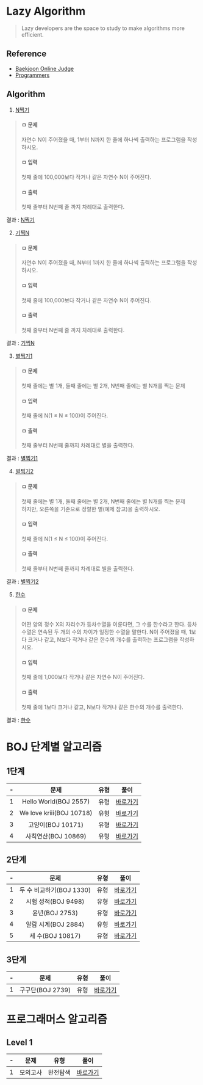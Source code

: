 # Lazy Algorithm

> Lazy developers are the space to study to make algorithms more efficient.

## Reference
- [Baekjoon Online Judge](https://www.acmicpc.net/)
- [Programmers](https://programmers.co.kr/learn/challenges)

## Algorithm

1. [N찍기]()

> #### ㅁ  문제<br>
> 자연수 N이 주어졌을 때, 1부터 N까지 한 줄에 하나씩 출력하는 프로그램을 작성하시오.<br>
> #### ㅁ 입력
> 첫째 줄에 100,000보다 작거나 같은 자연수 N이 주어진다.
> #### ㅁ 출력
> 첫째 줄부터 N번째 줄 까지 차례대로 출력한다.

결과 : [N찍기](https://github.com/92pino/Lazy_algorithm/blob/master/Algo2741.playground/Contents.swift)

2. [기찍N]()

> #### ㅁ 문제
> 자연수 N이 주어졌을 때, N부터 1까지 한 줄에 하나씩 출력하는 프로그램을 작성하시오.
> #### ㅁ 입력
> 첫째 줄에 100,000보다 작거나 같은 자연수 N이 주어진다.
> #### ㅁ 출력
> 첫째 줄부터 N번째 줄 까지 차례대로 출력한다.

결과 : [기찍N](https://github.com/92pino/Lazy_algorithm/blob/master/Algo2742.playground/Contents.swift)

3. [별찍기1]()

> #### ㅁ 문제
> 첫째 줄에는 별 1개, 둘째 줄에는 별 2개, N번째 줄에는 별 N개를 찍는 문제
> #### ㅁ 입력
> 첫째 줄에 N(1 ≤ N ≤ 100)이 주어진다.
> #### ㅁ 출력
> 첫째 줄부터 N번째 줄까지 차례대로 별을 출력한다.

결과 : [별찍기1](https://github.com/92pino/Lazy_algorithm/blob/master/Algo2438.playground/Contents.swift)

4. [별찍기2]()

> #### ㅁ 문제
> 첫째 줄에는 별 1개, 둘째 줄에는 별 2개, N번째 줄에는 별 N개를 찍는 문제<br>
> 하지만, 오른쪽을 기준으로 정렬한 별(예제 참고)을 출력하시오.
> #### ㅁ 입력
> 첫째 줄에 N(1 ≤ N ≤ 100)이 주어진다.
> #### ㅁ 출력
> 첫째 줄부터 N번째 줄까지 차례대로 별을 출력한다.

결과 : [별찍기2](https://github.com/92pino/Lazy_algorithm/blob/master/Algo2439.playground/Contents.swift)

5. [한수]()

> #### ㅁ 문제
> 어떤 양의 정수 X의 자리수가 등차수열을 이룬다면, 그 수를 한수라고 한다. 등차수열은 연속된 두 개의 수의 차이가 일정한 수열을 말한다. N이 주어졌을 때, 1보다 크거나 같고, N보다 작거나 같은 한수의 개수를 출력하는 프로그램을 작성하시오.
> #### ㅁ 입력
> 첫째 줄에 1,000보다 작거나 같은 자연수 N이 주어진다.
> #### ㅁ 출력
> 첫째 줄에 1보다 크거나 같고, N보다 작거나 같은 한수의 개수를 출력한다.

결과 : [한수](https://github.com/92pino/Lazy_algorithm/blob/master/Algo1065.playground/Contents.swift)

# BOJ 단계별 알고리즘

## 1단계

| - | 문제 | 유형 | 풀이 |
| :---: | :---: | :---: | :---: |
| 1 | Hello World(BOJ 2557) | 유형 | [바로가기](https://github.com/92pino/Lazy_algorithm/tree/master/1%EB%8B%A8%EA%B3%84/Algo2557.playground/Contents.swift) |
| 2 | We love kriii(BOJ 10718) | 유형 | [바로가기](https://github.com/92pino/Lazy_algorithm/blob/master/1%EB%8B%A8%EA%B3%84/Algo10718.playground/Contents.swift) |
| 3 | 고양이(BOJ 10171) | 유형 | [바로가기](https://github.com/92pino/Lazy_algorithm/blob/master/1%EB%8B%A8%EA%B3%84/Algo0171.playground/Contents.swift) |
| 4 | 사칙연산(BOJ 10869) | 유형 | [바로가기](https://github.com/92pino/Lazy_algorithm/blob/master/1%EB%8B%A8%EA%B3%84/Algo10869.playground/Contents.swift) |

## 2단계

| - | 문제 | 유형 | 풀이 |
| :---: | :---: | :---: | :---: |
| 1 | 두 수 비교하기(BOJ 1330) | 유형 | [바로가기](https://github.com/92pino/Lazy_algorithm/blob/master/2%EB%8B%A8%EA%B3%84/Algo1330.playground/Contents.swift) |
| 2 | 시험 성적(BOJ 9498) | 유형 | [바로가기](https://github.com/92pino/Lazy_algorithm/blob/master/2%EB%8B%A8%EA%B3%84/Algo9498.playground/Contents.swift) |
| 3 | 윤년(BOJ 2753) | 유형 | [바로가기](https://github.com/92pino/Lazy_algorithm/blob/master/2%EB%8B%A8%EA%B3%84/Algo2753.playground/Contents.swift) |
| 4 | 알람 시계(BOJ 2884) | 유형 | [바로가기](https://github.com/92pino/Lazy_algorithm/blob/master/2%EB%8B%A8%EA%B3%84/Algo2884.playground/Contents.swift) |
| 5 | 세 수(BOJ 10817) | 유형 | [바로가기](https://github.com/92pino/Lazy_algorithm/blob/master/2%EB%8B%A8%EA%B3%84/Algo10817.playground/Contents.swift) |

## 3단계

| - | 문제 | 유형 | 풀이 |
| :---: | :---: | :---: | :---: |
| 1 | 구구단(BOJ 2739) | 유형 | [바로가기](https://github.com/92pino/Lazy_algorithm/blob/master/3단계/Algo2739.playground/Contents.swift) |

# 프로그래머스 알고리즘

## Level 1

| - | 문제 | 유형 | 풀이 |
| :---: | :---: | :---: | :---: |
| 1 | 모의고사 | 완전탐색 | [바로가기](https://github.com/92pino/Lazy_algorithm/blob/master/Programmers/모의고사.playground/Contents.swift) |

